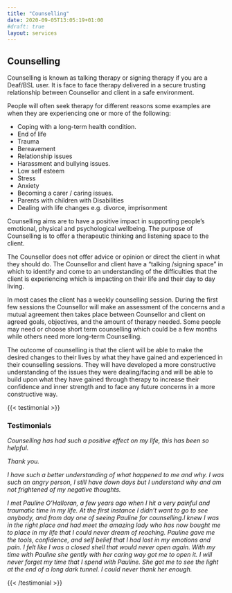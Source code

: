 ```yaml
---
title: "Counselling"
date: 2020-09-05T13:05:19+01:00
#draft: true
layout: services
---
```

## Counselling

Counselling is known as talking therapy or signing therapy if you are a Deaf/BSL user.   It is face to face therapy delivered in a secure trusting relationship between Counsellor and client in a safe environment.

People will often seek therapy for different reasons some examples are when they are experiencing one or more of the following:

- Coping with a long-term health condition.
- End of life
- Trauma
- Bereavement
- Relationship issues
- Harassment and bullying issues.
- Low self esteem
- Stress
- Anxiety
- Becoming a carer / caring issues.
- Parents with children with Disabilities
- Dealing with life changes e.g. divorce, imprisonment

Counselling aims are to have a positive impact in supporting people’s emotional, physical and psychological wellbeing. The purpose of Counselling is to offer a therapeutic thinking and listening space to the client.

The Counsellor does not offer advice or opinion or direct the client in what they should do.   The Counsellor and client have a “talking /signing space” in which to identify and come to an understanding of the difficulties that the client is experiencing which is impacting on their life and their day to day living.

In most cases the client has a weekly counselling session.   During the first few sessions the Counsellor will make an assessment of the concerns and a mutual agreement then takes place between Counsellor and client on agreed goals, objectives, and the amount of therapy needed. Some people may need or choose short term counselling which could be a few months while others need more long-term Counselling.

The outcome of counselling is that the client will be able to make the desired changes to their lives by what they have gained and experienced in their counselling sessions.   They will have developed a more constructive understanding of the issues they were dealing/facing and will be able to build upon what they have gained through therapy to increase their confidence and inner strength and to face any future concerns in a more constructive way.

{{< testimonial >}}

### Testimonials

*Counselling has had such a positive effect on my life, this has been so helpful.*

*Thank you.*

*I have such a better understanding of what happened to me and why. I was such an angry person, I still have down days but I understand why and am not frightened of my negative thoughts.*

*I met Pauline O’Halloran, a few years ago when I hit a very painful and traumatic time in my life. At the first instance I didn’t want to go to see anybody, and from day one of seeing Pauline for counselling.I knew I was in the right place and had meet the amazing lady who has now bought me to place in my life that I could never dream of reaching. Pauline gave me the tools, confidence, and self belief that I had lost in my emotions and pain. I felt like I was a closed shell that would never open again. With my time with Pauline she gently with her caring way got me to open it. I will never forget my time that I spend with Pauline. She got me to see the light at the end of a long dark tunnel.  I could never thank her enough.*

{{< /testimonial >}}